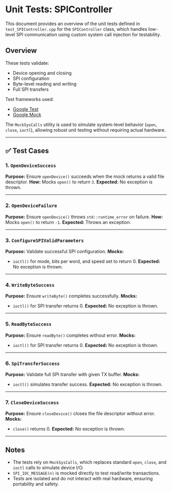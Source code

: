# Unit Tests: SPIController

This document provides an overview of the unit tests defined in `test_SPIController.cpp` for the `SPIController` class, which handles low-level SPI communication using custom system call injection for testability.

## Overview

These tests validate:
- Device opening and closing
- SPI configuration
- Byte-level reading and writing
- Full SPI transfers

Test frameworks used:
- [Google Test](https://github.com/google/googletest)
- [Google Mock](https://github.com/google/googletest/blob/main/googlemock/README.md)

The `MockSysCalls` utility is used to simulate system-level behavior (`open`, `close`, `ioctl`), allowing robust unit testing without requiring actual hardware.

---

## ✅ Test Cases

### 1. `OpenDeviceSuccess`
**Purpose:** Ensure `openDevice()` succeeds when the mock returns a valid file descriptor.
**How:** Mocks `open()` to return `3`.
**Expected:** No exception is thrown.

---

### 2. `OpenDeviceFailure`
**Purpose:** Ensure `openDevice()` throws `std::runtime_error` on failure.
**How:** Mocks `open()` to return `-1`.
**Expected:** Throws an exception.

---

### 3. `ConfigureSPIValidParameters`
**Purpose:** Validate successful SPI configuration.
**Mocks:**
- `ioctl()` for mode, bits per word, and speed set to return 0.
**Expected:** No exception is thrown.

---

### 4. `WriteByteSuccess`
**Purpose:** Ensure `writeByte()` completes successfully.
**Mocks:**
- `ioctl()` for SPI transfer returns 0.
**Expected:** No exception is thrown.

---

### 5. `ReadByteSuccess`
**Purpose:** Ensure `readByte()` completes without error.
**Mocks:**
- `ioctl()` for SPI transfer returns 0.
**Expected:** No exception is thrown.

---

### 6. `SpiTransferSuccess`
**Purpose:** Validate full SPI transfer with given TX buffer.
**Mocks:**
- `ioctl()` simulates transfer success.
**Expected:** No exception is thrown.

---

### 7. `CloseDeviceSuccess`
**Purpose:** Ensure `closeDevice()` closes the file descriptor without error.
**Mocks:**
- `close()` returns 0.
**Expected:** No exception is thrown.

---

## Notes

- The tests rely on `MockSysCalls`, which replaces standard `open`, `close`, and `ioctl` calls to simulate device I/O.
- `SPI_IOC_MESSAGE(n)` is mocked directly to test read/write transactions.
- Tests are isolated and do not interact with real hardware, ensuring portability and safety.
